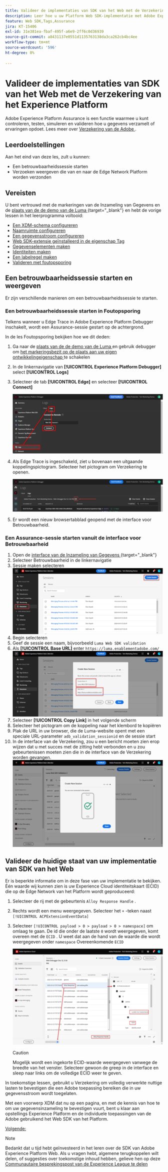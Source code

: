 ```yaml
---
title: Valideer de implementaties van SDK van het Web met de Verzekering van het Experience Platform
description: Leer hoe u uw Platform Web SDK-implementatie met Adobe Experience Platform Assurance kunt valideren. Deze les maakt deel uit van de Zelfstudie Adobe Experience Cloud met Web SDK implementeren.
feature: Web SDK,Tags,Assurance
jira: KT-15406
exl-id: 31e381ea-fbaf-495f-a6e9-2ff6c0d36939
source-git-commit: a8431137e0551d1135763138da3ca262cb4bc4ee
workflow-type: tm+mt
source-wordcount: '596'
ht-degree: 0%

---
```


# Valideer de implementaties van SDK van het Web met de Verzekering van het Experience Platform

Adobe Experience Platform Assurance is een functie waarmee u kunt controleren, testen, simuleren en valideren hoe u gegevens verzamelt of ervaringen opdoet. Lees meer over [ Verzekering van de Adobe ](https://experienceleague.adobe.com/en/docs/experience-platform/assurance/home).


## Leerdoelstellingen

Aan het eind van deze les, zult u kunnen:

* Een betrouwbaarheidssessie starten
* Verzoeken weergeven die van en naar de Edge Network Platform worden verzonden

## Vereisten

U bent vertrouwd met de markeringen van de Inzameling van Gegevens en de [ plaats van de de demo van de Luma ](https://luma.enablementadobe.com/content/luma/us/en.html) {target="_blank"} en hebt de vorige lessen in het leerprogramma voltooid:

* [Een XDM-schema configureren](configure-schemas.md)
* [Naamruimte configureren](configure-identities.md)
* [Een gegevensstroom configureren](configure-datastream.md)
* [Web SDK-extensie geïnstalleerd in de eigenschap Tag](install-web-sdk.md)
* [Gegevenselementen maken](create-data-elements.md)
* [Identiteiten maken](create-identities.md)
* [Een labelregel maken](create-tag-rule.md)
* [Valideren met foutopsporing](validate-with-debugger.md)


## Een betrouwbaarheidssessie starten en weergeven

Er zijn verschillende manieren om een betrouwbaarheidssessie te starten.

### Een betrouwbaarheidssessie starten in Foutopsporing

Telkens wanneer u Edge Trace in Adobe Experience Platform Debugger inschakelt, wordt een Assurance-sessie gestart op de achtergrond.

In de les Foutopsporing bekijken hoe we dit deden:

1. Ga naar de [ plaats van de de demo van de Luma ](https://luma.enablementadobe.com/content/luma/us/en.html) en gebruik debugger om [ het markeringsbezit op de plaats aan uw eigen ontwikkelingeigenschap ](validate-with-debugger.md#use-the-experience-platform-debugger-to-map-to-your-tags-property) te schakelen
1. In de linkernavigatie van **[!UICONTROL Experience Platform Debugger]** select **[!UICONTROL Logs]**
1. Selecteer de tab **[!UICONTROL Edge]** en selecteer **[!UICONTROL Connect]**

   ![ verbindt het Spoor van Edge ](assets/analytics-debugger-edgeTrace.png)
1. Als Edge Trace is ingeschakeld, ziet u bovenaan een uitgaande koppelingspictogram. Selecteer het pictogram om Verzekering te openen.

   ![ de zitting van de Verzekering van het Begin ](assets/validate-debugger-start-assurnance.png)

1. Er wordt een nieuw browsertabblad geopend met de interface voor Betrouwbaarheid.

### Een Assurance-sessie starten vanuit de interface voor Betrouwbaarheid

1. Open de [ interface van de Inzameling van Gegevens ](https://experience.adobe.com/#/data-collection/home) {target="_blank"}
1. Selecteer Betrouwbaarheid in de linkernavigatie
1. Sessie maken selecteren
   ![ creeer een zitting van de Verzekering ](assets/assurance-create-session.png)
1. Begin selecteren
1. Geef de sessie een naam, bijvoorbeeld `Luma Web SDK validation`
1. Als **[!UICONTROL Base URL]** enter `https://luma.enablementadobe.com/`
   ![ Naam de zitting van de Verzekering ](assets/assurance-name-session.png)
1. Selecteer **[!UICONTROL Copy Link]** in het volgende scherm
1. Selecteer het pictogram om de koppeling naar het klembord te kopiëren
1. Plak de URL in uw browser, die de Luma-website opent met een speciale URL-parameter `adb_validation_sessionid` en de sessie start
1. In de interface van de Verzekering, zou u een bericht moeten zien erop wijzen dat u met succes met de zitting hebt verbonden en u zou gebeurtenissen moeten zien die in de interface van de Verzekering worden gevangen.
   ![ de zitting van de Verzekering heeft verbonden ](assets/assurance-success.png)

## Valideer de huidige staat van uw implementatie van SDK van het Web

Er is beperkte informatie om in deze fase van uw implementatie te bekijken. Één waarde wij kunnen zien is uw Experience Cloud identiteitskaart (ECID) die op de Edge Network van het Platform wordt geproduceerd:

1. Selecteer de rij met de gebeurtenis `Alloy Response Handle` .
1. Rechts wordt een menu weergegeven. Selecteer het `+` -teken naast `[!UICONTROL ACPExtensionEventData]`
1. Selecteer `[!UICONTROL payload > 0 > payload > 0 > namespace]` om omlaag te gaan. De id die onder de laatste `0` wordt weergegeven, komt overeen met de `ECID` . U weet dat aan de hand van de waarde die wordt weergegeven onder `namespace` Overeenkomende `ECID`

   ![ de Verzekering bevestigt ECID ](assets/validate-assurance-ecid.png)

   >[!CAUTION]
   >
   >Mogelijk wordt een ingekorte ECID-waarde weergegeven vanwege de breedte van het venster. Selecteer gewoon de greep in de interface en sleep naar links om de volledige ECID weer te geven.

In toekomstige lessen, gebruikt u Verzekering om volledig verwerkte nuttige lasten te bevestigen die een Adobe toepassing bereiken die in uw gegevensstroom wordt toegelaten.

Met een voorwerp XDM dat nu op een pagina, en met de kennis van hoe te om uw gegevensinzameling te bevestigen vuurt, bent u klaar aan opstellings Experience Platform en de individuele toepassingen van de Adobe gebruikend het Web SDK van het Platform.

[Volgende: ](setup-experience-platform.md)

>[!NOTE]
>
>Bedankt dat u tijd hebt geïnvesteerd in het leren over de SDK van Adobe Experience Platform Web. Als u vragen hebt, algemene terugkoppelen wilt delen, of suggesties over toekomstige inhoud hebben, gelieve hen op deze [ Communautaire besprekingspost van de Experience League te delen ](https://experienceleaguecommunities.adobe.com/t5/adobe-experience-platform-data/tutorial-discussion-implement-adobe-experience-cloud-with-web/td-p/444996)

